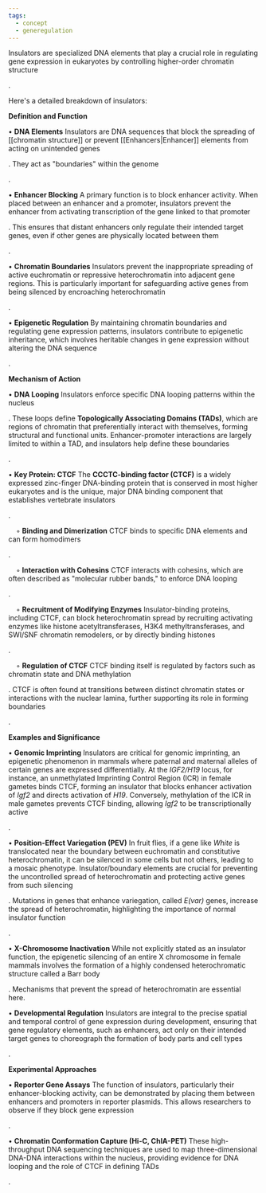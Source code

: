 ```yaml
---
tags:
  - concept
  - generegulation
---
```

Insulators are specialized DNA elements that play a crucial role in regulating gene expression in eukaryotes by controlling higher-order chromatin structure

.

Here's a detailed breakdown of insulators:

**Definition and Function**

• **DNA Elements** Insulators are DNA sequences that block the spreading of [[chromatin structure]] or prevent [[Enhancers|Enhancer]] elements from acting on unintended genes

. They act as "boundaries" within the genome

.

• **Enhancer Blocking** A primary function is to block enhancer activity. When placed between an enhancer and a promoter, insulators prevent the enhancer from activating transcription of the gene linked to that promoter

. This ensures that distant enhancers only regulate their intended target genes, even if other genes are physically located between them

.

• **Chromatin Boundaries** Insulators prevent the inappropriate spreading of active euchromatin or repressive heterochromatin into adjacent gene regions. This is particularly important for safeguarding active genes from being silenced by encroaching heterochromatin

.

• **Epigenetic Regulation** By maintaining chromatin boundaries and regulating gene expression patterns, insulators contribute to epigenetic inheritance, which involves heritable changes in gene expression without altering the DNA sequence

.

**Mechanism of Action**

• **DNA Looping** Insulators enforce specific DNA looping patterns within the nucleus

. These loops define **Topologically Associating Domains (TADs)**, which are regions of chromatin that preferentially interact with themselves, forming structural and functional units. Enhancer-promoter interactions are largely limited to within a TAD, and insulators help define these boundaries

.

• **Key Protein: CTCF** The **CCCTC-binding factor (CTCF)** is a widely expressed zinc-finger DNA-binding protein that is conserved in most higher eukaryotes and is the unique, major DNA binding component that establishes vertebrate insulators

.

    ◦ **Binding and Dimerization** CTCF binds to specific DNA elements and can form homodimers

.

    ◦ **Interaction with Cohesins** CTCF interacts with cohesins, which are often described as "molecular rubber bands," to enforce DNA looping

.

    ◦ **Recruitment of Modifying Enzymes** Insulator-binding proteins, including CTCF, can block heterochromatin spread by recruiting activating enzymes like histone acetyltransferases, H3K4 methyltransferases, and SWI/SNF chromatin remodelers, or by directly binding histones

.

    ◦ **Regulation of CTCF** CTCF binding itself is regulated by factors such as chromatin state and DNA methylation

. CTCF is often found at transitions between distinct chromatin states or interactions with the nuclear lamina, further supporting its role in forming boundaries

.

**Examples and Significance**

• **Genomic Imprinting** Insulators are critical for genomic imprinting, an epigenetic phenomenon in mammals where paternal and maternal alleles of certain genes are expressed differentially. At the _IGF2/H19_ locus, for instance, an unmethylated Imprinting Control Region (ICR) in female gametes binds CTCF, forming an insulator that blocks enhancer activation of _Igf2_ and directs activation of _H19_. Conversely, methylation of the ICR in male gametes prevents CTCF binding, allowing _Igf2_ to be transcriptionally active

.

• **Position-Effect Variegation (PEV)** In fruit flies, if a gene like _White_ is translocated near the boundary between euchromatin and constitutive heterochromatin, it can be silenced in some cells but not others, leading to a mosaic phenotype. Insulator/boundary elements are crucial for preventing the uncontrolled spread of heterochromatin and protecting active genes from such silencing

. Mutations in genes that enhance variegation, called _E(var)_ genes, increase the spread of heterochromatin, highlighting the importance of normal insulator function

.

• **X-Chromosome Inactivation** While not explicitly stated as an insulator function, the epigenetic silencing of an entire X chromosome in female mammals involves the formation of a highly condensed heterochromatic structure called a Barr body

. Mechanisms that prevent the spread of heterochromatin are essential here.

• **Developmental Regulation** Insulators are integral to the precise spatial and temporal control of gene expression during development, ensuring that gene regulatory elements, such as enhancers, act only on their intended target genes to choreograph the formation of body parts and cell types

.

**Experimental Approaches**

• **Reporter Gene Assays** The function of insulators, particularly their enhancer-blocking activity, can be demonstrated by placing them between enhancers and promoters in reporter plasmids. This allows researchers to observe if they block gene expression

.

• **Chromatin Conformation Capture (Hi-C, ChIA-PET)** These high-throughput DNA sequencing techniques are used to map three-dimensional DNA-DNA interactions within the nucleus, providing evidence for DNA looping and the role of CTCF in defining TADs

.